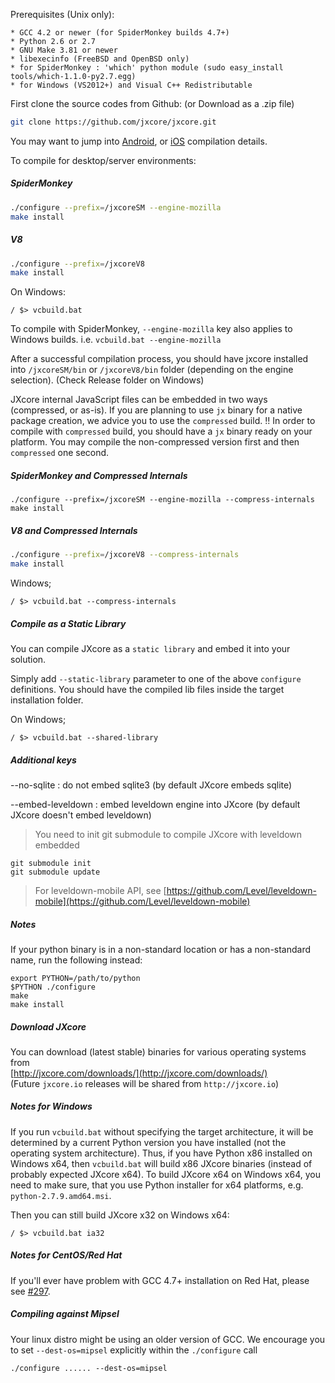 Prerequisites (Unix only):

    * GCC 4.2 or newer (for SpiderMonkey builds 4.7+)
    * Python 2.6 or 2.7
    * GNU Make 3.81 or newer
    * libexecinfo (FreeBSD and OpenBSD only)
    * for SpiderMonkey : 'which' python module (sudo easy_install tools/which-1.1.0-py2.7.egg)
    * for Windows (VS2012+) and Visual C++ Redistributable

First clone the source codes from Github: (or Download as a .zip file)
```bash
git clone https://github.com/jxcore/jxcore.git
```

You may want to jump into [Android](Android_Compile.md), or [iOS](iOS_Compile.md) compilation details.

To compile for desktop/server environments:

##### SpiderMonkey
```bash
./configure --prefix=/jxcoreSM --engine-mozilla
make install
```

##### V8
```bash
./configure --prefix=/jxcoreV8
make install
```

On Windows:

```
/ $> vcbuild.bat
```

To compile with SpiderMonkey, `--engine-mozilla` key also applies to Windows builds. i.e. `vcbuild.bat --engine-mozilla`

After a successful compilation process, you should have jxcore installed into `/jxcoreSM/bin` or `/jxcoreV8/bin` folder (depending on the engine selection). (Check Release folder on Windows)

JXcore internal JavaScript files can be embedded in two ways (compressed, or as-is). If you are planning to use `jx` binary for a native package creation, we advice you to use the `compressed` build. !! In order to compile with `compressed` build, you should have a `jx` binary ready on your platform. You may compile the non-compressed version first and then `compressed` one second.

##### SpiderMonkey and Compressed Internals
```
./configure --prefix=/jxcoreSM --engine-mozilla --compress-internals
make install
```

##### V8 and Compressed Internals
```bash
./configure --prefix=/jxcoreV8 --compress-internals
make install
```

Windows;
```
/ $> vcbuild.bat --compress-internals
```

##### Compile as a Static Library 
You can compile JXcore as a `static library` and embed it into your solution.

Simply add `--static-library` parameter to one of the above `configure` definitions. You should have the compiled lib files inside the target installation folder. 

On Windows;
```
/ $> vcbuild.bat --shared-library
```

##### Additional keys

--no-sqlite : do not embed sqlite3 (by default JXcore embeds sqlite)

--embed-leveldown : embed leveldown engine into JXcore (by default JXcore doesn't embed leveldown)

> You need to init git submodule to compile JXcore with leveldown embedded
```
git submodule init
git submodule update
```

> For leveldown-mobile API, see [https://github.com/Level/leveldown-mobile](https://github.com/Level/leveldown-mobile)


##### Notes
If your python binary is in a non-standard location or has a
non-standard name, run the following instead:

    export PYTHON=/path/to/python
    $PYTHON ./configure
    make
    make install

##### Download JXcore 
You can download (latest stable) binaries for various operating systems from  
[http://jxcore.com/downloads/](http://jxcore.com/downloads/)  
(Future `jxcore.io` releases will be shared from `http://jxcore.io`)

##### Notes for Windows

If you run `vcbuild.bat` without specifying the target architecture, it will be determined by a current Python version you have installed (not the operating system architecture).
Thus, if you have Python x86 installed on Windows x64, then `vcbuild.bat` will build x86 JXcore binaries (instead of probably expected JXcore x64).
To build JXcore x64 on Windows x64, you need to make sure, that you use Python installer for x64 platforms, e.g. `python-2.7.9.amd64.msi`.

Then you can still build JXcore x32 on Windows x64:

```
/ $> vcbuild.bat ia32
```

##### Notes for CentOS/Red Hat

If you'll ever have problem with GCC 4.7+ installation on Red Hat, please see [#297](https://github.com/jxcore/jxcore/issues/297).

##### Compiling against Mipsel

Your linux distro might be using an older version of GCC. We encourage you to set `--dest-os=mipsel` explicitly within 
the  `./configure` call

```
./configure ...... --dest-os=mipsel
```
